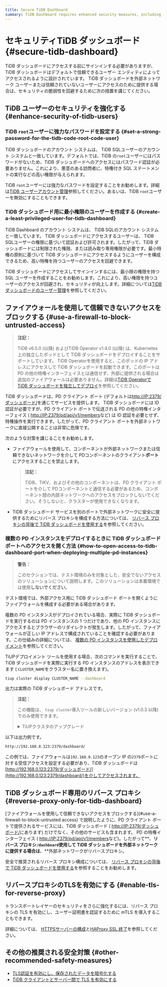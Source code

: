 ```yaml
---
title: Secure TiDB Dashboard
summary: TiDB Dashboard requires enhanced security measures, including setting a strong password for the root user, creating a least-privileged user, and using a firewall to block untrusted access. It is also recommended to use a reverse proxy and enable TLS for further security.
---
```


# セキュリティTiDB ダッシュボード {#secure-tidb-dashboard}

TiDB ダッシュボードにアクセスする前にサインインする必要がありますが、TiDB ダッシュボードはデフォルトで信頼できるユーザー エンティティによってアクセスされるように設計されています。 TiDB ダッシュボードを外部ネットワーク ユーザーまたは信頼されていないユーザーにアクセスのために提供する場合は、セキュリティの脆弱性を回避するために次の措置を講じてください。

## TiDB ユーザーのセキュリティを強化する {#enhance-security-of-tidb-users}

### TiDB <code>root</code>ユーザーに強力なパスワードを設定する {#set-a-strong-password-for-the-tidb-code-root-code-user}

TiDB ダッシュボードのアカウント システムは、 TiDB SQLユーザーのアカウント システムと一致しています。デフォルトでは、TiDB の`root`ユーザーにはパスワードがないため、TiDB ダッシュボードへのアクセスにはパスワード認証が必要ありません。これにより、悪意のある訪問者に、特権付き SQL ステートメントの実行などの高い権限が与えられます。

TiDB `root`ユーザーには強力なパスワードを設定することをお勧めします。詳細は[TiDB ユーザーアカウント管理](/user-account-management.md)参照してください。あるいは、TiDB `root`ユーザーを無効にすることもできます。

### TiDB ダッシュボード用に最小権限のユーザーを作成する {#create-a-least-privileged-user-for-tidb-dashboard}

TiDB Dashboard のアカウント システムは、 TiDB SQLのアカウント システムと一致しています。 TiDB ダッシュボードにアクセスするユーザーは、 TiDB SQLユーザーの権限に基づいて認証および許可されます。したがって、TiDB ダッシュボードには制限された権限、または読み取り専用権限が必要です。最小特権の原則に基づいて TiDB ダッシュボードにアクセスするようにユーザーを構成できるため、高い特権を持つユーザーのアクセスを回避できます。

TiDB ダッシュボードにアクセスしてサインインするには、最小限の権限を持つ SQL ユーザーを作成することをお勧めします。これにより、高い権限を持つユーザーのアクセスが回避され、セキュリティが向上します。詳細については[TiDB ダッシュボードのユーザー管理](/dashboard/dashboard-user.md)を参照してください。

## ファイアウォールを使用して信頼できないアクセスをブロックする {#use-a-firewall-to-block-untrusted-access}

> **注記：**
>
> TiDB v6.5.0 (以降) およびTiDB Operator v1.4.0 (以降) は、Kubernetes 上の独立したポッドとして TiDB ダッシュボードをデプロイすることをサポートしています。 TiDB Operatorを使用すると、このポッドの IP アドレスにアクセスして TiDB ダッシュボードを起動できます。このポートは PD の他の特権インターフェイスとは通信せず、外部に提供される場合は追加のファイアウォールは必要ありません。詳細は[TiDB Operatorで TiDB ダッシュボードを独立してデプロイ](https://docs.pingcap.com/tidb-in-kubernetes/dev/get-started#deploy-tidb-dashboard-independently)を参照してください。

TiDB ダッシュボードは、PD クライアント ポート (デフォルトは[http://IP:2379/ダッシュボード/](http://IP:2379/dashboard/)を通じてサービスを提供します。 TiDB ダッシュボードには ID 認証が必要ですが、PD クライアント ポートで伝送される PD の他の特権インターフェイス ( [http://IP:2379/pd/api/v1/members](http://IP:2379/pd/api/v1/members)など) は ID 認証を必要とせず、特権操作を実行できます。したがって、PD クライアント ポートを外部ネットワークに直接公開することは非常に危険です。

次のような対策を講じることをお勧めします。

-   ファイアウォールを使用して、コンポーネントが外部ネットワークまたは信頼できないネットワークを介して PDコンポーネントのクライアント**ポート**にアクセスすることを禁止します。

    > **注記：**
    >
    > TiDB、TiKV、およびその他のコンポーネントは、PD クライアント ポートを介して PDコンポーネントと通信する必要があるため、コンポーネント間の内部ネットワークへのアクセスをブロックしないでください。そうしないと、クラスターが使用できなくなります。

-   TiDB ダッシュボード サービスを別のポートで外部ネットワークに安全に提供するためにリバース プロキシを構成する方法については、 [リバース プロキシの背後で TiDB ダッシュボードを使用する](/dashboard/dashboard-ops-reverse-proxy.md)を参照してください。

### 複数の PD インスタンスをデプロイするときに TiDB ダッシュボード ポートへのアクセスを開く方法 {#how-to-open-access-to-tidb-dashboard-port-when-deploying-multiple-pd-instances}

> **警告：**
>
> このセクションでは、テスト環境のみを対象とした、安全でないアクセスのソリューションについて説明します。このソリューションは本番環境では使用**しないでください**。

テスト環境では、外部アクセス用に TiDB ダッシュボード ポートを開くようにファイアウォールを構成する必要がある場合があります。

複数の PD インスタンスがデプロイされている場合、実際に TiDB ダッシュボードを実行するのは PD インスタンスの 1 つだけであり、他の PD インスタンスにアクセスするとブラウザーのリダイレクトが発生します。したがって、ファイアウォールが正しい IP アドレスで構成されていることを確認する必要があります。この仕組みの詳細については、 [複数の PD インスタンスを使用したデプロイメント](/dashboard/dashboard-ops-deploy.md#deployment-with-multiple-pd-instances)を参照してください。

TiUPデプロイメント ツールを使用する場合、次のコマンドを実行することで、TiDB ダッシュボードを実際に実行する PD インスタンスのアドレスを表示できます ( `CLUSTER_NAME`をクラスター名に置き換えます)。

```bash
tiup cluster display CLUSTER_NAME --dashboard
```

出力は実際の TiDB ダッシュボード アドレスです。

> **注記：**
>
> この機能は、 `tiup cluster`導入ツールの新しいバージョン (v1.0.3 以降) でのみ使用できます。
>
> <details><summary>TiUPクラスタのアップグレード</summary>
>
> ```bash
> tiup update --self
> tiup update cluster --force
> ```
>
> </details>

以下は出力例です。

```bash
http://192.168.0.123:2379/dashboard/
```

この例では、ファイアウォールは`192.168.0.123`のオープン IP の`2379`ポートに対する受信アクセスを設定する必要があり、TiDB ダッシュボードは[http://192.168.0.123:2379/ダッシュボード/](http://192.168.0.123:2379/dashboard/)を介してアクセスされます。

## TiDB ダッシュボード専用のリバース プロキシ {#reverse-proxy-only-for-tidb-dashboard}

[ファイアウォールを使用して信頼できないアクセスをブロックする](#use-a-firewall-to-block-untrusted access) で説明したように、PD クライアント ポートで提供されるサービスには、TiDB ダッシュボード ( [http://IP:2379/ダッシュボード/](http://IP:2379/dashboard/)にあります) だけでなく、その他のサービスも含まれます。 PD の特権インターフェイス ( [http://IP:2379/pd/api/v1/members](http://IP:2379/pd/api/v1/members)など)。したがって**、**リバース プロキシ`/dashboard`使用して TiDB ダッシュボードを外部ネットワークに提供する場合は**、**外部ネットワークがリバースプロキシ。

安全で推奨されるリバース プロキシ構成については、 [リバース プロキシの背後で TiDB ダッシュボードを使用する](/dashboard/dashboard-ops-reverse-proxy.md)を参照することをお勧めします。

## リバースプロキシのTLSを有効にする {#enable-tls-for-reverse-proxy}

トランスポートレイヤーのセキュリティをさらに強化するには、リバース プロキシの TLS を有効にし、ユーザー証明書を認証するために mTLS を導入することもできます。

詳細については、 [HTTPSサーバーの構成](http://nginx.org/en/docs/http/configuring_https_servers.html)と[HAProxy SSL 終了](https://www.haproxy.com/blog/haproxy-ssl-termination/)を参照してください。

## その他の推奨される安全対策 {#other-recommended-safety-measures}

-   [TLS認証を有効にし、保存されたデータを暗号化する](/enable-tls-between-components.md)
-   [TiDB クライアントとサーバー間で TLS を有効にする](/enable-tls-between-clients-and-servers.md)

